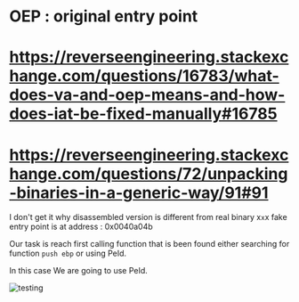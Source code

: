 # OEP : original entry point 
# https://reverseengineering.stackexchange.com/questions/16783/what-does-va-and-oep-means-and-how-does-iat-be-fixed-manually#16785
# https://reverseengineering.stackexchange.com/questions/72/unpacking-binaries-in-a-generic-way/91#91

I don't get it why disassembled version is different from real binary x`x`x
fake entry point is at address : 0x0040a04b

Our task is reach first calling function that is been found either searching
for function `push ebp` or using PeId.

In this case We are going to use PeId.

![testing]()
